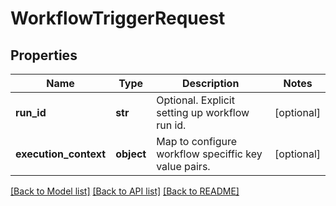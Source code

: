 # WorkflowTriggerRequest

## Properties
Name | Type | Description | Notes
------------ | ------------- | ------------- | -------------
**run_id** | **str** | Optional. Explicit setting up workflow run id. | [optional] 
**execution_context** | **object** | Map to configure workflow speciffic key value pairs. | [optional] 

[[Back to Model list]](../README.md#documentation-for-models) [[Back to API list]](../README.md#documentation-for-api-endpoints) [[Back to README]](../README.md)


